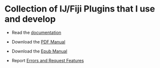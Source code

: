 #  Collection of IJ/Fiji Plugins that I use and develop

* Read the [documentation](http://vcplugins.readthedocs.io/en/latest/)
* Download the [PDF Manual](https://media.readthedocs.org/pdf/vcplugins/latest/vcplugins.pdf)
* Download the [Epub Manual](https://readthedocs.org/projects/vcplugins/downloads/epub/latest/)  

* Report [Errors and Request Features](https://github.com/vcaldas/vcplugins/issues/new)

